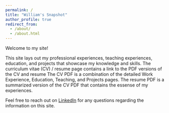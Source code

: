 ```yaml
---
permalink: /
title: "William's Snapshot"
author_profile: true
redirect_from: 
  - /about/
  - /about.html
---
```


Welcome to my site!

This site lays out my professional experiences, teaching experiences, education, and projects that showcase my knowledge and skills. The curriculum vitae (CV) / resume page contains a link to the PDF versions of the CV and resume The CV PDF is a combination of the detailed Work Experience, Education, Teaching, and Projects pages. The resume PDF is a summarized version of the CV PDF that contains the essense of my experiences.

Feel free to reach out on [LinkedIn](https://www.linkedin.com/in/wtjarratt/) for any questions regarding the information on this site.
